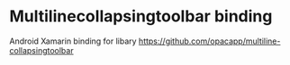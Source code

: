 # Multilinecollapsingtoolbar binding

Android Xamarin binding for libary https://github.com/opacapp/multiline-collapsingtoolbar
